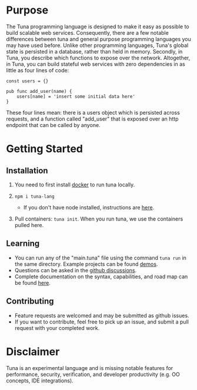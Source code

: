 # Purpose

The Tuna programming language is designed to make it easy as possible to build scalable web services. Consequently, there are a few notable differences between tuna and general purpose programming languages you may have used before. Unlike other programming languages, Tuna's global state is persisted in a database, rather than held in memory. Secondly, in Tuna, you describe which functions to expose over the network. Altogether, in Tuna, you can build stateful web services with zero dependencies in as little as four lines of code:

```
const users = {}

pub func add_user(name) {
    users[name] = 'insert some initial data here'
}
```

These four lines mean: there is a users object which is persisted across requests, and a function called "add_user" that is exposed over an http endpoint that can be called by anyone.

# Getting Started

## Installation

1. You need to first install [docker](https://docs.docker.com/get-docker/) to run tuna locally.

2. `npm i tuna-lang`
   - If you don't have node installed, instructions are [here](https://nodejs.org/en/).

3. Pull containers: `tuna init`. When you run tuna, we use the containers pulled here.

## Learning
- You can run any of the "main.tuna" file using the command `tuna run` in the same directory. Example projects can be found [demos](tuna/demos).
- Questions can be asked in the [github discussions](https://github.com/Conder-Systems/tuna-lang/discussions).
- Complete documentation on the syntax, capabilities, and road map can be found [here](./DOCUMENTATION.md).

## Contributing
 - Feature requests are welcomed and may be submitted as github issues.
 - If you want to contribute, feel free to pick up an issue, and submit a pull request with your completed work.

# Disclaimer
Tuna is an experimental language and is missing notable features for performance, security, verification, and developer productivity (e.g. OO concepts, IDE integrations).
